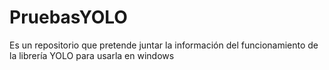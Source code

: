 # PruebasYOLO
Es un repositorio que pretende juntar la información del funcionamiento de la librería YOLO para usarla en windows
